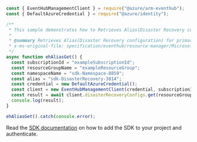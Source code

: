 ```javascript
const { EventHubManagementClient } = require("@azure/arm-eventhub");
const { DefaultAzureCredential } = require("@azure/identity");

/**
 * This sample demonstrates how to Retrieves Alias(Disaster Recovery configuration) for primary or secondary namespace
 *
 * @summary Retrieves Alias(Disaster Recovery configuration) for primary or secondary namespace
 * x-ms-original-file: specification/eventhub/resource-manager/Microsoft.EventHub/stable/2021-11-01/examples/disasterRecoveryConfigs/EHAliasGet.json
 */
async function ehAliasGet() {
  const subscriptionId = "exampleSubscriptionId";
  const resourceGroupName = "exampleResourceGroup";
  const namespaceName = "sdk-Namespace-8859";
  const alias = "sdk-DisasterRecovery-3814";
  const credential = new DefaultAzureCredential();
  const client = new EventHubManagementClient(credential, subscriptionId);
  const result = await client.disasterRecoveryConfigs.get(resourceGroupName, namespaceName, alias);
  console.log(result);
}

ehAliasGet().catch(console.error);
```

Read the [SDK documentation](https://github.com/Azure/azure-sdk-for-js/blob/%40azure%2Farm-eventhub_5.0.1/sdk/eventhub/arm-eventhub/README.md) on how to add the SDK to your project and authenticate.
